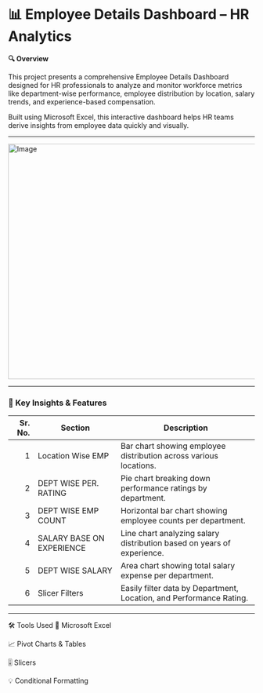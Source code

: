 # 📊 Employee Details Dashboard – HR Analytics

**🔍 Overview**


This project presents a comprehensive Employee Details Dashboard designed for HR professionals to analyze and monitor workforce metrics like department-wise performance, employee distribution by location, salary trends, and experience-based compensation.

Built using Microsoft Excel, this interactive dashboard helps HR teams derive insights from employee data quickly and visually.

---

<img width="1325" height="480" alt="Image" src="https://github.com/user-attachments/assets/f01ed87c-ad98-40d5-9ff2-57812b275575" />

---

### **📌 Key Insights & Features**

| Sr. No. | Section                     | Description                                                                 |
|--------:|-----------------------------|-----------------------------------------------------------------------------|
| 1       | Location Wise EMP           | Bar chart showing employee distribution across various locations.           |
| 2       | DEPT WISE PER. RATING       | Pie chart breaking down performance ratings by department.                  |
| 3       | DEPT WISE EMP COUNT         | Horizontal bar chart showing employee counts per department.                |
| 4       | SALARY BASE ON EXPERIENCE   | Line chart analyzing salary distribution based on years of experience.      |
| 5       | DEPT WISE SALARY            | Area chart showing total salary expense per department.                     |
| 6       | Slicer Filters              | Easily filter data by Department, Location, and Performance Rating.         |

---

🛠️ Tools Used
📘 Microsoft Excel

📈 Pivot Charts & Tables

🎚️ Slicers

💡 Conditional Formatting
